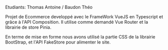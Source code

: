 Etudiants: Thomas Antoine / Baudon Théo

Projet de Ecommerce developpé avec le FrameWork VueJS en Typescript et grâce à l'API Composition. Il utilise comme demandé Vue Router et la librairie de store Pinia.

En terme de mise en forme nous avons utilisé la partie CSS de la librairie BootStrap, et l'API FakeStore pour alimenter le site.
